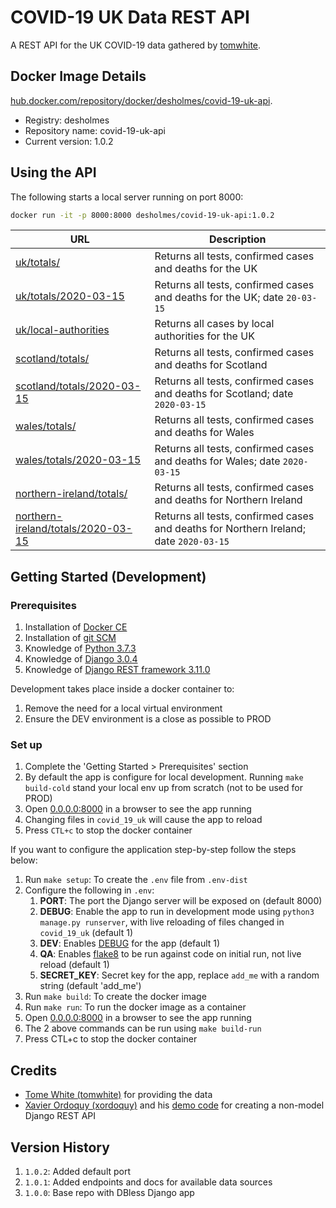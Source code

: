 # COVID-19 UK Data REST API

A REST API for the UK COVID-19 data gathered by [tomwhite](https://github.com/tomwhite/covid-19-uk-data).

## Docker Image Details

[hub.docker.com/repository/docker/desholmes/covid-19-uk-api](https://hub.docker.com/repository/docker/desholmes/covid-19-uk-api).

* Registry: desholmes
* Repository name: covid-19-uk-api
* Current version: 1.0.2

## Using the API

The following starts a local server running on port 8000:

```bash
docker run -it -p 8000:8000 desholmes/covid-19-uk-api:1.0.2
```

| URL | Description |
| --- | --- |
| [uk/totals/](http://0.0.0.0:8000/uk/totals/) | Returns all tests, confirmed cases and deaths for the UK |
| [uk/totals/2020-03-15](http://0.0.0.0:8000/uk/totals/2020-03-15) | Returns all tests, confirmed cases and deaths for the UK; date `20-03-15` |
| [uk/local-authorities](http://0.0.0.0:8000/uk/local-authorities/) | Returns all cases by local authorities for the UK |
| [scotland/totals/](http://0.0.0.0:8000/scotland/totals/) | Returns all tests, confirmed cases and deaths for Scotland |
| [scotland/totals/2020-03-15](http://0.0.0.0:8000/scotland/totals/2020-03-15) | Returns all tests, confirmed cases and deaths for Scotland; date `2020-03-15` |
| [wales/totals/](http://0.0.0.0:8000/wales/totals/) | Returns all tests, confirmed cases and deaths for Wales |
| [wales/totals/2020-03-15](http://0.0.0.0:8000/wales/totals/2020-03-15) | Returns all tests, confirmed cases and deaths for Wales; date `2020-03-15` |
| [northern-ireland/totals/](http://0.0.0.0:8000/northern-ireland/totals/) | Returns all tests, confirmed cases and deaths for Northern Ireland |
| [northern-ireland/totals/2020-03-15](http://0.0.0.0:8000/northern-ireland/totals/2020-03-15) | Returns all tests, confirmed cases and deaths for Northern Ireland; date `2020-03-15` |

## Getting Started (Development)

### Prerequisites

1. Installation of [Docker CE](https://store.docker.com/search?type=edition&offering=community)
1. Installation of [git SCM](https://git-scm.com/downloads)
1. Knowledge of [Python 3.7.3](https://www.python.org/downloads/)
1. Knowledge of [Django 3.0.4](https://www.djangoproject.com/)
1. Knowledge of [Django REST framework 3.11.0](https://www.django-rest-framework.org/)

Development takes place inside a docker container to:

1. Remove the need for a local virtual environment
1. Ensure the DEV environment is a close as possible to PROD

### Set up

1. Complete the 'Getting Started > Prerequisites' section
1. By default the app is configure for local development. Running `make build-cold` stand your local env up from scratch (not to be used for PROD)
1. Open [0.0.0.0:8000](http://0.0.0.0:8000/) in a browser to see the app running
1. Changing files in `covid_19_uk` will cause the app to reload
1. Press `CTL+c` to stop the docker container

If you want to configure the application step-by-step follow the steps below:

1. Run `make setup`: To create the `.env` file from `.env-dist`
1. Configure the following in `.env`:
    1. **PORT**: The port the Django server will be exposed on (default 8000)
    1. **DEBUG**: Enable the app to run in development mode using `python3 manage.py runserver`, with live reloading of files changed in `covid_19_uk` (default 1)
    1. **DEV**: Enables [DEBUG](https://docs.djangoproject.com/en/3.0/howto/deployment/checklist/) for the app (default 1)
    1. **QA**: Enables [flake8](https://pypi.org/project/flake8/) to be run against code on initial run, not live reload (default 1)
    1. **SECRET_KEY**: Secret key for the app, replace `add_me` with a random string (default 'add_me')
1. Run `make build`: To create the docker image
1. Run `make run`: To run the docker image as a container
1. Open [0.0.0.0:8000](http://0.0.0.0:8000/) in a browser to see the app running
1. The 2 above commands can be run using `make build-run`
1. Press CTL+c to stop the docker container

## Credits

* [Tome White (tomwhite)](https://github.com/tomwhite/covid-19-uk-data) for providing the data
* [Xavier Ordoquy (xordoquy)](https://medium.com/django-rest-framework/django-rest-framework-viewset-when-you-don-t-have-a-model-335a0490ba6f) and his [demo code](https://github.com/linovia/drf-demo) for creating a non-model Django REST API

## Version History

1. `1.0.2`: Added default port
1. `1.0.1`: Added endpoints and docs for available data sources
1. `1.0.0`: Base repo with DBless Django app
